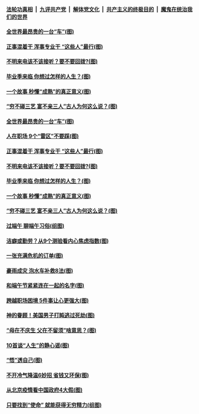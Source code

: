 

####  [法轮功真相](../../../../basic/blob/master/README.md?t=06270631) &nbsp;|&nbsp; [九评共产党](../../../../9ping.md/blob/master/README.md?t=06270631) &nbsp;|&nbsp; [解体党文化](../../../../jtdwh.md/blob/master/README.md?t=06270631)  &nbsp;|&nbsp; [共产主义的终极目的](../../../../gczydzjmd.md/blob/master/README.md?t=06270631) &nbsp;|&nbsp; [魔鬼在统治我们的世界](../../../../mgztzwmdsj.md/blob/master/README.md?t=06270631) 

#### [全世界最昂贵的一台“车”(图)](../pages/p8/937477.md?t=06270631) 

#### [正事混着干 浑事专业干 “这些人”最行(图)](../pages/p8/937732.md?t=06270631) 

#### [不明来电该不该接听？要不要回拨?(图)](../pages/p8/936929.md?t=06270631) 

#### [毕业季来临 你想过怎样的人生？(图)](../pages/p8/937661.md?t=06270631) 

#### [一个故事 秒懂“成熟”的真正意义(图)](../pages/p8/936405.md?t=06270631) 

#### [“穷不碰三艺 富不亲三人”古人为何这么说？(图)](../pages/p8/937602.md?t=06270631) 

#### [全世界最昂贵的一台“车”(图)](../pages/p8/937477.md?t=06270631) 

#### [人在职场 9个“雷区”不要踩(图)](../pages/p8/937766.md?t=06270631) 

#### [正事混着干 浑事专业干 “这些人”最行(图)](../pages/p8/937732.md?t=06270631) 

#### [不明来电该不该接听？要不要回拨?(图)](../pages/p8/936929.md?t=06270631) 

#### [毕业季来临 你想过怎样的人生？(图)](../pages/p8/937661.md?t=06270631) 

#### [一个故事 秒懂“成熟”的真正意义(图)](../pages/p8/936405.md?t=06270631) 

#### [“穷不碰三艺 富不亲三人”古人为何这么说？(图)](../pages/p8/937602.md?t=06270631) 

#### [过端午 聊端午习俗(组图)](../pages/p8/937246.md?t=06270631) 

#### [洁癖或勤劳？从9个测验看内心焦虑指数(图)](../pages/p8/937558.md?t=06270631) 

#### [一张充满危机的订单(图)](../pages/p8/936981.md?t=06270631) 

#### [豪雨成灾 泡水车补救8法(图)](../pages/p8/937526.md?t=06270631) 

#### [和端午节紧紧连在一起的名字(图)](../pages/p8/937448.md?t=06270631) 

#### [跨越职场困境 5件事让心更强大(图)](../pages/p8/937375.md?t=06270631) 

#### [神的眷顾！美国男子打盹逃过死劫(图)](../pages/p8/936985.md?t=06270631) 

#### [“母在不庆生 父在不留须”啥意思？(图)](../pages/p8/937234.md?t=06270631) 

#### [10首谈“人生”的静心谣(图)](../pages/p8/936965.md?t=06270631) 

#### [“悟”透自己(图)](../pages/p8/936972.md?t=06270631) 

#### [不开冷气降温6妙招 省钱又环保(图)](../pages/p8/937329.md?t=06270631) 

#### [从北京疫情看中国政府4大假(图)](../pages/p8/937196.md?t=06270631) 

#### [只要找到“使命” 就能获得无穷精力(组图)](../pages/p8/937159.md?t=06270631) 

